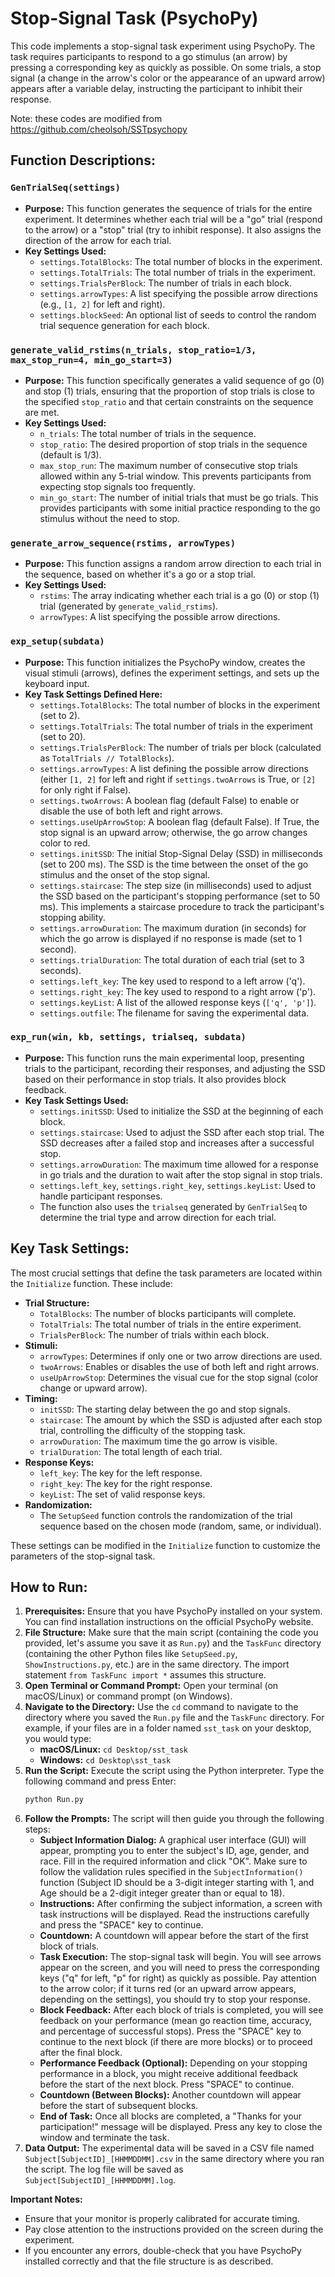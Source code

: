 # Stop-Signal Task (PsychoPy)

This code implements a stop-signal task experiment using PsychoPy. The task requires participants to respond to a go stimulus (an arrow) by pressing a corresponding key as quickly as possible. On some trials, a stop signal (a change in the arrow's color or the appearance of an upward arrow) appears after a variable delay, instructing the participant to inhibit their response.

Note: these codes are modified from  https://github.com/cheolsoh/SSTpsychopy

## Function Descriptions:

### `GenTrialSeq(settings)`

* **Purpose:** This function generates the sequence of trials for the entire experiment. It determines whether each trial will be a "go" trial (respond to the arrow) or a "stop" trial (try to inhibit response). It also assigns the direction of the arrow for each trial.
* **Key Settings Used:**
    * `settings.TotalBlocks`: The total number of blocks in the experiment.
    * `settings.TotalTrials`: The total number of trials in the experiment.
    * `settings.TrialsPerBlock`: The number of trials in each block.
    * `settings.arrowTypes`: A list specifying the possible arrow directions (e.g., `[1, 2]` for left and right).
    * `settings.blockSeed`: An optional list of seeds to control the random trial sequence generation for each block.

### `generate_valid_rstims(n_trials, stop_ratio=1/3, max_stop_run=4, min_go_start=3)`

* **Purpose:** This function specifically generates a valid sequence of go (0) and stop (1) trials, ensuring that the proportion of stop trials is close to the specified `stop_ratio` and that certain constraints on the sequence are met.
* **Key Settings Used:**
    * `n_trials`: The total number of trials in the sequence.
    * `stop_ratio`: The desired proportion of stop trials in the sequence (default is 1/3).
    * `max_stop_run`: The maximum number of consecutive stop trials allowed within any 5-trial window. This prevents participants from expecting stop signals too frequently.
    * `min_go_start`: The number of initial trials that must be go trials. This provides participants with some initial practice responding to the go stimulus without the need to stop.

### `generate_arrow_sequence(rstims, arrowTypes)`

* **Purpose:** This function assigns a random arrow direction to each trial in the sequence, based on whether it's a go or a stop trial.
* **Key Settings Used:**
    * `rstims`: The array indicating whether each trial is a go (0) or stop (1) trial (generated by `generate_valid_rstims`).
    * `arrowTypes`: A list specifying the possible arrow directions.

### `exp_setup(subdata)`

* **Purpose:** This function initializes the PsychoPy window, creates the visual stimuli (arrows), defines the experiment settings, and sets up the keyboard input.
* **Key Task Settings Defined Here:**
    * `settings.TotalBlocks`: The total number of blocks in the experiment (set to 2).
    * `settings.TotalTrials`: The total number of trials in the experiment (set to 20).
    * `settings.TrialsPerBlock`: The number of trials per block (calculated as `TotalTrials // TotalBlocks`).
    * `settings.arrowTypes`: A list defining the possible arrow directions (either `[1, 2]` for left and right if `settings.twoArrows` is True, or `[2]` for only right if False).
    * `settings.twoArrows`: A boolean flag (default False) to enable or disable the use of both left and right arrows.
    * `settings.useUpArrowStop`: A boolean flag (default False). If True, the stop signal is an upward arrow; otherwise, the go arrow changes color to red.
    * `settings.initSSD`: The initial Stop-Signal Delay (SSD) in milliseconds (set to 200 ms). The SSD is the time between the onset of the go stimulus and the onset of the stop signal.
    * `settings.staircase`: The step size (in milliseconds) used to adjust the SSD based on the participant's stopping performance (set to 50 ms). This implements a staircase procedure to track the participant's stopping ability.
    * `settings.arrowDuration`: The maximum duration (in seconds) for which the go arrow is displayed if no response is made (set to 1 second).
    * `settings.trialDuration`: The total duration of each trial (set to 3 seconds).
    * `settings.left_key`: The key used to respond to a left arrow ('q').
    * `settings.right_key`: The key used to respond to a right arrow ('p').
    * `settings.keyList`: A list of the allowed response keys (`['q', 'p']`).
    * `settings.outfile`: The filename for saving the experimental data.

### `exp_run(win, kb, settings, trialseq, subdata)`

* **Purpose:** This function runs the main experimental loop, presenting trials to the participant, recording their responses, and adjusting the SSD based on their performance in stop trials. It also provides block feedback.
* **Key Task Settings Used:**
    * `settings.initSSD`: Used to initialize the SSD at the beginning of each block.
    * `settings.staircase`: Used to adjust the SSD after each stop trial. The SSD decreases after a failed stop and increases after a successful stop.
    * `settings.arrowDuration`: The maximum time allowed for a response in go trials and the duration to wait after the stop signal in stop trials.
    * `settings.left_key`, `settings.right_key`, `settings.keyList`: Used to handle participant responses.
    * The function also uses the `trialseq` generated by `GenTrialSeq` to determine the trial type and arrow direction for each trial.


## Key Task Settings:

The most crucial settings that define the task parameters are located within the `Initialize` function. These include:

* **Trial Structure:**
    * `TotalBlocks`: The number of blocks participants will complete.
    * `TotalTrials`: The total number of trials in the entire experiment.
    * `TrialsPerBlock`: The number of trials within each block.
* **Stimuli:**
    * `arrowTypes`: Determines if only one or two arrow directions are used.
    * `twoArrows`: Enables or disables the use of both left and right arrows.
    * `useUpArrowStop`: Determines the visual cue for the stop signal (color change or upward arrow).
* **Timing:**
    * `initSSD`: The starting delay between the go and stop signals.
    * `staircase`: The amount by which the SSD is adjusted after each stop trial, controlling the difficulty of the stopping task.
    * `arrowDuration`: The maximum time the go arrow is visible.
    * `trialDuration`: The total length of each trial.
* **Response Keys:**
    * `left_key`: The key for the left response.
    * `right_key`: The key for the right response.
    * `keyList`: The set of valid response keys.
* **Randomization:**
    * The `SetupSeed` function controls the randomization of the trial sequence based on the chosen mode (random, same, or individual).

These settings can be modified in the `Initialize` function to customize the parameters of the stop-signal task.

## How to Run:

1.  **Prerequisites:** Ensure that you have PsychoPy installed on your system. You can find installation instructions on the official PsychoPy website.
2.  **File Structure:** Make sure that the main script (containing the code you provided, let's assume you save it as `Run.py`) and the `TaskFunc` directory (containing the other Python files like `SetupSeed.py`, `ShowInstructions.py`, etc.) are in the same directory. The import statement `from TaskFunc import *` assumes this structure.
3.  **Open Terminal or Command Prompt:** Open your terminal (on macOS/Linux) or command prompt (on Windows).
4.  **Navigate to the Directory:** Use the `cd` command to navigate to the directory where you saved the `Run.py` file and the `TaskFunc` directory. For example, if your files are in a folder named `sst_task` on your desktop, you would type:
    * **macOS/Linux:** `cd Desktop/sst_task`
    * **Windows:** `cd Desktop\sst_task`
5.  **Run the Script:** Execute the script using the Python interpreter. Type the following command and press Enter:
    ```bash
    python Run.py
    ```
6.  **Follow the Prompts:** The script will then guide you through the following steps:
    * **Subject Information Dialog:** A graphical user interface (GUI) will appear, prompting you to enter the subject's ID, age, gender, and race. Fill in the required information and click "OK". Make sure to follow the validation rules specified in the `SubjectInformation()` function (Subject ID should be a 3-digit integer starting with 1, and Age should be a 2-digit integer greater than or equal to 18).
    * **Instructions:** After confirming the subject information, a screen with task instructions will be displayed. Read the instructions carefully and press the "SPACE" key to continue.
    * **Countdown:** A countdown will appear before the start of the first block of trials.
    * **Task Execution:** The stop-signal task will begin. You will see arrows appear on the screen, and you will need to press the corresponding keys ("q" for left, "p" for right) as quickly as possible. Pay attention to the arrow color; if it turns red (or an upward arrow appears, depending on the settings), you should try to stop your response.
    * **Block Feedback:** After each block of trials is completed, you will see feedback on your performance (mean go reaction time, accuracy, and percentage of successful stops). Press the "SPACE" key to continue to the next block (if there are more blocks) or to proceed after the final block.
    * **Performance Feedback (Optional):** Depending on your stopping performance in a block, you might receive additional feedback before the start of the next block. Press "SPACE" to continue.
    * **Countdown (Between Blocks):** Another countdown will appear before the start of subsequent blocks.
    * **End of Task:** Once all blocks are completed, a "Thanks for your participation!" message will be displayed. Press any key to close the window and terminate the task.
7.  **Data Output:** The experimental data will be saved in a CSV file named `Subject[SubjectID]_[HHMMDDMM].csv` in the same directory where you ran the script. The log file will be saved as `Subject[SubjectID]_[HHMMDDMM].log`.

**Important Notes:**

* Ensure that your monitor is properly calibrated for accurate timing.
* Pay close attention to the instructions provided on the screen during the experiment.
* If you encounter any errors, double-check that you have PsychoPy installed correctly and that the file structure is as described.